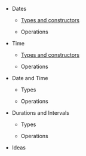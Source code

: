- Dates

  - [Types and constructors](datetypes.md)
  
  - Operations

- Time

  - [Types and constructors](timetypes.md)
  
  - Operations

- Date and Time

  - Types
  
  - Operations

- Durations and Intervals

  - Types
  
  - Operations

- Ideas


